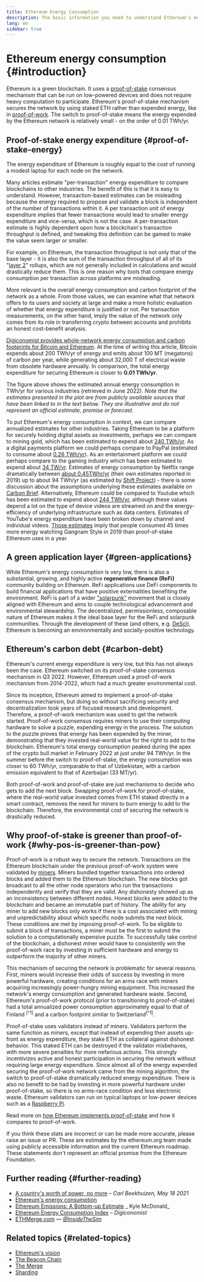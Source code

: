 ```yaml
---
title: Ethereum Energy Consumption
description: The basic information you need to understand Ethereum's energy consumption.
lang: en
sidebar: true
---
```


# Ethereum energy consumption {#introduction}

Ethereum is a green blockchain. It uses a [proof-of-stake](/developers/docs/consensus-mechanisms/pos) consensus mechanism that can be run on low-powered devices and does not require heavy computation to participate. Ethereum's proof-of-stake mechanism secures the network by using staked ETH rather than expended energy, like in [proof-of-work](/developers/docs/consensus-mechanisms/pos). The switch to proof-of-stake means the energy expended by the Ethereum network is relatively small - on the order of 0.01 TWh/yr.

## Proof-of-stake energy expenditure {#proof-of-stake-energy}

The energy expenditure of Ethereum is roughly equal to the cost of running a modest laptop for each node on the network.

Many articles estimate "per-transaction" energy expenditure to compare blockchains to other industries. The benefit of this is that it is easy to understand. However, transaction-based estimates can be misleading because the energy required to propose and validate a block is independent of the number of transactions within it. A per transaction unit of energy expenditure implies that fewer transactions would lead to smaller energy expenditure and vice-versa, which is not the case. A per-transaction estimate is highly dependent upon how a blockchain's transaction throughput is defined, and tweaking this definition can be gamed to make the value seem larger or smaller.

For example, on Ethereum, the transaction throughput is not only that of the base layer - it is also the sum of the transaction throughput of all of its "[layer 2](/layer-2/)" rollups, which are not generally included in calculations and would drastically reduce them. This is one reason why tools that compare energy consumption per transaction across platforms are misleading.

More relevant is the overall energy consumption and carbon footprint of the network as a whole. From those values, we can examine what that network offers to its users and society at large and make a more holistic evaluation of whether that energy expenditure is justified or not. Per transaction measurements, on the other hand, imply the value of the network only comes from its role in transferring crypto between accounts and prohibits an honest cost-benefit analysis.

[Digiconomist provides whole-network energy consumption and carbon footprints for Bitcoin and Ethereum](https://digiconomist.net/ethereum-energy-consumption). At the time of writing this article, Bitcoin expends about 200 TWh/yr of energy and emits about 100 MT (megatons) of carbon per year, while generating about 32,000 T of electrical waste from obsolete hardware annually. In comparison, the total energy expenditure for securing Ethereum is closer to **0.01 TWh/yr**.

<EnergyConsumptionChart />

The figure above shows the estimated annual energy consumption in TWh/yr for various industries (retrieved in June 2022).
_Note that the estimates presented in the plot are from publicly available sources that have been linked to in the text below. They are
illustrative and do not represent an official estimate, promise or forecast._

To put Ethereum's energy consumption in context, we can compare annualized estimates for other industries. Taking Ethereum to be a platform for securely holding digital assets as investments, perhaps we can compare to mining gold, which has been estimated to expend about [240 TWh/yr](https://www.kitco.com/news/2021-05-17/Gold-s-energy-consumption-doubles-that-of-bitcoin-Galaxy-Digital.html). As a digital payments platform we could perhaps compare to PayPal (estimated to consume about [0.26 TWh/yr](https://app.impaakt.com/analyses/paypal-consumed-264100-mwh-of-energy-in-2020-24-from-non-renewable-sources-27261)). As an entertainment platform we could perhaps compare to the gaming industry which has been estimated to expend about [34 TW/yr](https://www.researchgate.net/publication/336909520_Toward_Greener_Gaming_Estimating_National_Energy_Use_and_Energy_Efficiency_Potential). Estimates of energy consumption by Netflix range dramatically between [about 0.45TWhr/yr](https://s22.q4cdn.com/959853165/files/doc_downloads/2020/02/0220_Netflix_EnvironmentalSocialGovernanceReport_FINAL.pdf) (their own estimates reported in 2019) up to about 94 TWh/yr (as estimated by [Shift Project](https://theshiftproject.org/en/article/unsustainable-use-online-video/)) - there is some discussion about the assumptions underlying these estimates available on [Carbon Brief](https://www.carbonbrief.org/factcheck-what-is-the-carbon-footprint-of-streaming-video-on-netflix). Alternatively, Ethereum could be compared to Youtube which has been estimated to expend about [244 TWh/yr](https://thefactsource.com/how-much-electricity-does-youtube-use/), although these values depend a lot on the type of device videos are streamed on and the energy-efficiency of underlying infrastructure such as data centers. Estimates of YouTube's energy expenditure have been broken down by channel and individual videos. [Those estimates](https://thefactsource.com/how-much-electricity-does-youtube-use/) imply that people consumed 45 times more energy watching Gangnam Style in 2019 than proof-of-stake Ethereum uses in a year.

## A green application layer {#green-applications}

While Ethereum's energy consumption is very low, there is also a substantial, growing, and highly active **regenerative finance (ReFi)** community building on Ethereum. ReFi applications use DeFi components to build financial applications that have positive externalities benefiting the environment. ReFi is part of a wider ["solarpunk"](https://en.wikipedia.org/wiki/Solarpunk) movement that is closely aligned with Ethereum and aims to couple technological advancement and environmental stewardship. The decentralized, permissionless, composable nature of Ethereum makes it the ideal base layer for the ReFi and solarpunk communities. Through the development of these (and others, e.g. [DeSci](/desci/)), Ethereum is becoming an environmentally and socially-positive technology.

## Ethereum's carbon debt {#carbon-debt}

Ethereum's current energy expenditure is very low, but this has not always been the case. Ethereum switched on its proof-of-stake consensus mechanism in Q3 2022. However, Ethereum used a proof-of-work mechanism from 2014-2022, which had a much greater environmental cost.

Since its inception, Ethereum aimed to implement a proof-of-stake consensus mechanism, but doing so without sacrificing security and decentralization took years of focused research and development. Therefore, a proof-of-work mechanism was used to get the network started. Proof-of-work consensus requires miners to use their computing hardware to solve a puzzle, expending energy in the process. The solution to the puzzle proves that energy has been expended by the miner, demonstrating that they invested real-world value for the right to add to the blockchain. Ethereum's total energy consumption peaked during the apex of the crypto bull market in February 2022 at just under 94 TWh/yr. In the summer before the switch to proof-of-stake, the energy consumption was closer to 60 TWh/yr, comparable to that of Uzbekistan, with a carbon emission equivalent to that of Azerbaijan (33 MT/yr).

Both proof-of-work and proof-of-stake are just mechanisms to decide who gets to add the next block. Swapping proof-of-work for proof-of-stake, where the real-world value invested comes from ETH staked directly in a smart contract, removes the need for miners to burn energy to add to the blockchain. Therefore, the environmental cost of securing the network is drastically reduced.

## Why proof-of-stake is greener than proof-of-work {#why-pos-is-greener-than-pow}

Proof-of-work is a robust way to secure the network. Transactions on the Ethereum blockchain under the previous proof-of-work system were validated by [miners](/developers/docs/consensus-mechanisms/pow/mining). Miners bundled together transactions into ordered blocks and added them to the Ethereum blockchain. The new blocks got broadcast to all the other node operators who run the transactions independently and verify that they are valid. Any dishonesty showed up as an inconsistency between different nodes. Honest blocks were added to the blockchain and became an immutable part of history.
The ability for any miner to add new blocks only works if there is a cost associated with mining and unpredictability about which specific node submits the next block. These conditions are met by imposing proof-of-work. To be eligible to submit a block of transactions, a miner must be the first to submit the solution to a computationally expensive puzzle. To successfully take control of the blockchain, a dishonest miner would have to consistently win the proof-of-work race by investing in sufficient hardware and energy to outperform the majority of other miners.

This mechanism of securing the network is problematic for several reasons. First, miners would increase their odds of success by investing in more powerful hardware, creating conditions for an arms race with miners acquiring increasingly power-hungry mining equipment. This increased the network's energy consumption and generated hardware waste. Second, Ethereum's proof-of-work protocol (prior to transitioning to proof-of-stake) had a total annualized power consumption approximately equal to that of Finland <sup>[^1]</sup> and a carbon footprint similar to Switzerland<sup>[^1]</sup>.

Proof-of-stake uses validators instead of miners. Validators perform the same function as miners, except that instead of expending their assets up-front as energy expenditure, they stake ETH as collateral against dishonest behavior. This staked ETH can be destroyed if the validator misbehaves, with more severe penalties for more nefarious actions. This strongly incentivizes active and honest participation in securing the network without requiring large energy expenditure. Since almost all of the energy expended securing the proof-of-work network came from the mining algorithm, the switch to proof-of-stake dramatically reduced energy expenditure. There is also no benefit to be had by investing in more powerful hardware under proof-of-stake, so there is no arms-race condition and less electronic waste. Ethereum validators can run on typical laptops or low-power devices such as a [Raspberry Pi](https://ethereum-on-arm-documentation.readthedocs.io/en/latest/index.html).

Read more on [how Ethereum implements proof-of-stake](/developers/docs/consensus-mechanisms/pos) and how it compares to proof-of-work.

<InfoBanner emoji=":evergreen_tree:">
  If you think these stats are incorrect or can be made more accurate, please raise an issue or PR. These are estimates by the ethereum.org team made using publicly accessible information and the current Ethereum roadmap. These statements don't represent an official promise from the Ethereum Foundation. 
</InfoBanner>

## Further reading {#further-reading}

- [A country's worth of power, no more](https://blog.ethereum.org/2021/05/18/country-power-no-more/) – _Carl Beekhuizen, May 18 2021_
- [Ethereum's energy consumption](https://mirror.xyz/jmcook.eth/ODpCLtO4Kq7SCVFbU4He8o8kXs418ZZDTj0lpYlZkR8)
- [Ethereum Emissions: A Bottom-up Estimate](https://kylemcdonald.github.io/ethereum-emissions/) _ Kyle McDonald_
- [Ethereum Energy Consumption Index](https://digiconomist.net/ethereum-energy-consumption/) – _Digiconomist_
- [ETHMerge.com](https://ethmerge.com/) — *[@InsideTheSim](https://twitter.com/InsideTheSim)*

## Related topics {#related-topics}

- [Ethereum's vision](/upgrades/vision/)
- [The Beacon Chain](/upgrades/beacon-chain)
- [The Merge](/upgrades/merge/)
- [Sharding](/upgrades/beacon-chain/)
